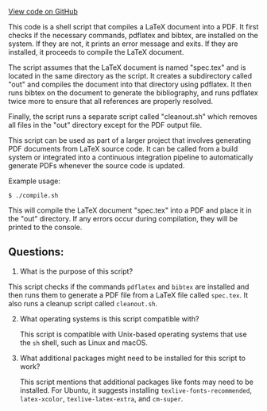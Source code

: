 [View code on GitHub](sigmastate-interpreterhttps://github.com/ScorexFoundation/sigmastate-interpreter/docs/spec/compile.sh)

This code is a shell script that compiles a LaTeX document into a PDF. It first checks if the necessary commands, pdflatex and bibtex, are installed on the system. If they are not, it prints an error message and exits. If they are installed, it proceeds to compile the LaTeX document.

The script assumes that the LaTeX document is named "spec.tex" and is located in the same directory as the script. It creates a subdirectory called "out" and compiles the document into that directory using pdflatex. It then runs bibtex on the document to generate the bibliography, and runs pdflatex twice more to ensure that all references are properly resolved.

Finally, the script runs a separate script called "cleanout.sh" which removes all files in the "out" directory except for the PDF output file.

This script can be used as part of a larger project that involves generating PDF documents from LaTeX source code. It can be called from a build system or integrated into a continuous integration pipeline to automatically generate PDFs whenever the source code is updated.

Example usage:

```
$ ./compile.sh
```

This will compile the LaTeX document "spec.tex" into a PDF and place it in the "out" directory. If any errors occur during compilation, they will be printed to the console.
## Questions: 
 1. What is the purpose of this script?
   
   This script checks if the commands `pdflatex` and `bibtex` are installed and then runs them to generate a PDF file from a LaTeX file called `spec.tex`. It also runs a cleanup script called `cleanout.sh`.

2. What operating systems is this script compatible with?
   
   This script is compatible with Unix-based operating systems that use the `sh` shell, such as Linux and macOS.

3. What additional packages might need to be installed for this script to work?
   
   This script mentions that additional packages like fonts may need to be installed. For Ubuntu, it suggests installing `texlive-fonts-recommended`, `latex-xcolor`, `texlive-latex-extra`, and `cm-super`.